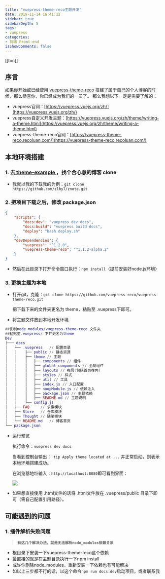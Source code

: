 ```yaml
---
title: "vuepress-theme-reco主题开发"
date: 2019-11-14 16:41:12
sidebar: true
sidebarDepth: 5
tags: 
- vuepress
categories:
- 前端 Front-end
isShowComments: false
---
```


<Boxx/>

[[toc]]

## 序言

如果你开始或已经使用  [vuepress-theme-reco](https://github.com/vuepress-reco/vuepress-theme-reco) 搭建了属于自己的个人博客的时候，那么恭喜你，你已经成为我们的一员了。
那么我想以下一定是需要了解的：

- vuepress官网：[https://vuepress.vuejs.org/zh/](https://vuepress.vuejs.org/zh/)
- vuepress自定义开发主题：[https://vuepress.vuejs.org/zh/theme/writing-a-theme.html](https://vuepress.vuejs.org/zh/theme/writing-a-theme.html)
- vuepress-theme-reco官网：[https://vuepress-theme-reco.recoluan.com/](https://vuepress-theme-reco.recoluan.com/)

## 本地环境搭建

### 1. 去[ theme-example ]( https://vuepress-theme-reco.recoluan.com/views/other/theme-example.html )，找个合心意的博客 clone

- 我就以我的下载我的为例：`git clone https://github.com/zlhy7/znote.git`

### 2. 把项目下载之后，修改 package.json

```json
{
    "scripts": {
        "docs:dev": "vuepress dev docs",
        "docs:build": "vuepress build docs",
        "deploy": "bash deploy.sh"
    },
    "devDependencies": {
        "vuepress": "^1.2.0",
        "vuepress-theme-reco": "^1.1.2-alpha.2"        
    }
}
```

- 然后在此目录下打开命令窗口执行：`npm install`（提前安装好node.js环境）

### 3. 更换主题为本地

- 打开git，克隆：`git clone https://github.com/vuepress-reco/vuepress-theme-reco.git`

  把下载下来的文件夹更名为 theme，粘贴至 .vuepress下即可。

- 将主题文件放到本地开发环境

```lua
##复制node_modules/vuepress-theme-reco 文件夹
##粘贴至.vuepress/ 下并更名为theme
Dev
├─── docs
│   └── .vuepress   // 配置目录
│   │    ├── public // 静态资源
│   │    ├── theme // 主题
│   │    │   ├── components // 组件
│   │    │   ├── global-components // 全局组件
│   │    │   ├── layouts // 布局(包括首页在内)
│   │    │   ├── styles // 样式
│   │    │   ├── util // 工具
│   │    │   ├── index.js // 入口配置
│   │    │   ├── noopModule.js // 依赖注入
│   │    │   ├── package.json // 主题依赖
│   │    │   ├── README.md // 主题说明
│   │    └── config.js
│   ├── FAQ     // 求索模块
│   ├── Store   // 仓库模块
│   ├── Thought // 随笔模块
│   └── README.md   // 博客首页
└── package.json
```

- 运行预览

  执行命令：`vuepress dev docs`

  当看到控制台输出：` tip Apply theme located at ...` 并正常启动，则表示本地环境搭建成功。

  在浏览器地址输入：` http://localhost:8080 `即可看到界面：

  ![](/znote/vuepress/znote.png)

- 如果想直接使用 .html文件的话将 .html文件放在 .vuepress/public 目录下即可（需自己配置引用路径）。

## 可能遇到的问题

### 1. 插件解析失败问题

> **`有这几个解决办法，就是无法解析node_modules依赖关系`**

- 根目录下安装一下vuepress-theme-reco这个依赖
- 最直接的就是在主题目录执行一下npm install
- 或许你删除node_modules，重新安装一下依赖也有可能解决
- 如以上三步都不行的话，以这个命令`npm run docs:dev`启动项目，或者联系我
